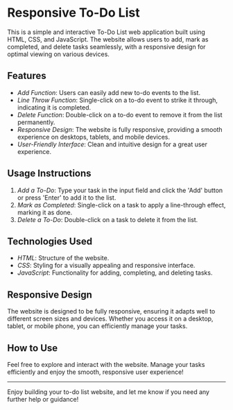 

#  Responsive To-Do List 

This is a simple and interactive To-Do List web application built using HTML, CSS, and JavaScript. The website allows users to add, mark as completed, and delete tasks seamlessly, with a responsive design for optimal viewing on various devices.

## Features

- *Add Function*: Users can easily add new to-do events to the list.
- *Line Throw Function*: Single-click on a to-do event to strike it through, indicating it is completed.
- *Delete Function*: Double-click on a to-do event to remove it from the list permanently.
- *Responsive Design*: The website is fully responsive, providing a smooth experience on desktops, tablets, and mobile devices.
- *User-Friendly Interface*: Clean and intuitive design for a great user experience.

## Usage Instructions

1. *Add a To-Do*: Type your task in the input field and click the 'Add' button or press 'Enter' to add it to the list.
2. *Mark as Completed*: Single-click on a task to apply a line-through effect, marking it as done.
3. *Delete a To-Do*: Double-click on a task to delete it from the list.

## Technologies Used

- *HTML*: Structure of the website.
- *CSS*: Styling for a visually appealing and responsive interface.
- *JavaScript*: Functionality for adding, completing, and deleting tasks.

## Responsive Design

The website is designed to be fully responsive, ensuring it adapts well to different screen sizes and devices. Whether you access it on a desktop, tablet, or mobile phone, you can efficiently manage your tasks.

## How to Use

Feel free to explore and interact with the website. Manage your tasks efficiently and enjoy the smooth, responsive user experience!

---

Enjoy building your to-do list website, and let me know if you need any further help or guidance!
